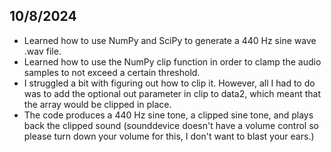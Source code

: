 ## 10/8/2024

- Learned how to use NumPy and SciPy to generate a 440 Hz sine wave .wav file.
- Learned how to use the NumPy clip function in order to clamp the audio samples to not exceed a certain threshold.
- I struggled a bit with figuring out how to clip it. However, all I had to do was to add the optional out parameter in clip to data2, which meant that the array would be clipped in place.
- The code produces a 440 Hz sine tone, a clipped sine tone, and plays back the clipped sound (sounddevice doesn't have a volume control so please turn down your volume for this, I don't want to blast your ears.)
